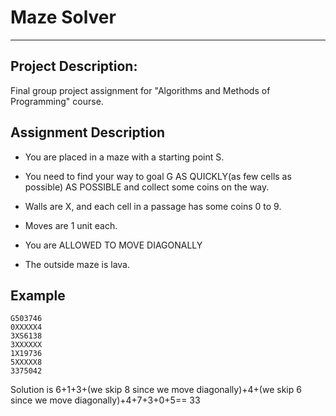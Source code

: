 # Maze Solver

---

## Project Description:
Final group project assignment for "Algorithms and Methods of Programming" course.

## Assignment Description

- You are placed in a maze with a starting point S.

- You need to find your way to goal G AS QUICKLY(as few cells as possible) AS POSSIBLE and collect some coins on the way.

- Walls are X, and each cell in a passage has some coins 0 to 9.

- Moves are 1 unit each.

- You are ALLOWED TO MOVE DIAGONALLY 

- The outside maze is lava.

## Example
```
G503746 
0XXXXX4 
3XS6138 
3XXXXXX 
1X19736 
5XXXXX8 
3375042
```

Solution is  6+1+3+(we skip 8 since we move diagonally)+4+(we skip 6 since we move diagonally)+4+7+3+0+5== 33
